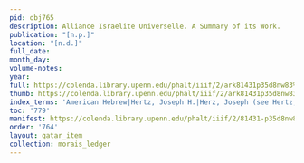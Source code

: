 ```yaml
---
pid: obj765
description: Alliance Israelite Universelle. A Summary of its Work.
publication: "[n.p.]"
location: "[n.d.]"
full_date:
month_day:
volume-notes:
year:
full: https://colenda.library.upenn.edu/phalt/iiif/2/ark81431p35d8nw83%2FSHA256E-s7593520--fba74587b226bfb9a06d7f9fcdf89ec8bb7b0aba2c3c3767729416c99fd0a6f4.jpeg/full/3500,/0/default.jpg
thumb: https://colenda.library.upenn.edu/phalt/iiif/2/ark81431p35d8nw83%2FSHA256E-s7593520--fba74587b226bfb9a06d7f9fcdf89ec8bb7b0aba2c3c3767729416c99fd0a6f4.jpeg/full/!200,200/0/default.jpg
index_terms: 'American Hebrew|Hertz, Joseph H.|Herz, Joseph (see Hertz, Joseph H.):'
toc: '779'
manifest: https://colenda.library.upenn.edu/phalt/iiif/2/81431-p35d8nw83/manifest
order: '764'
layout: qatar_item
collection: morais_ledger
---
```

